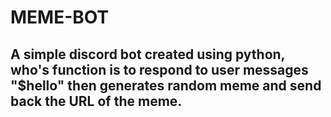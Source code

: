 # MEME-BOT

## A simple discord bot created using python, who's function is to respond to user messages "$hello" then generates random meme and send back the URL of the meme.

